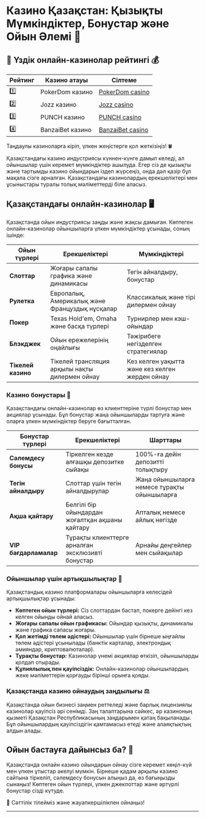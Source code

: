 # Казино Қазақстан: Қызықты Мүмкіндіктер, Бонустар және Ойын Әлемі 🎰
## 🎰 Үздік онлайн-казинолар рейтингі 💰

| Рейтинг | Казино атауы      | Сілтеме           |
|---------|--------------------|-------------------|
| 1️⃣     | PokerDom казино     | [PokerDom casino](https://brandplay.link/Bxg7SC7H)  |
| 2️⃣     | Jozz казино         | [Jozz casino](https://tk435zi5i9.com/alt/jozz/registration?e8250665e216213938eeaefaf3e61c0a) |
| 3️⃣     | PUNCH казино        | [PUNCH casino](https://betpunch1.com/d638d6d39)   |
| 4️⃣     | BanzaiBet казино    | [BanzaiBet casino](https://bnzstr009.com/e9rVJ)  |

Таңдаулы казиноларға кіріп, үлкен жеңістерге қол жеткізіңіз! 🍀

Қазақстандағы казино индустриясы күннен-күнге дамып келеді, ал ойыншылар үшін керемет мүмкіндіктер ашылуда. Егер сіз де қызықты және тартымды казино ойындарын іздеп жүрсеңіз, онда дәл қазір бұл мақала сізге арналған. Қазақстандағы казинолардың ерекшеліктері мен ұсыныстары туралы толық мәліметтерді біле аласыз. 

## Қазақстандағы онлайн-казинолар 🖥️

Қазақстанда ойын индустриясы заңды және жақсы дамыған. Көптеген онлайн-казинолар ойыншыларға үлкен мүмкіндіктер ұсынады, соның ішінде:

| Ойын түрлері     | Ерекшеліктері                                     | Мүмкіндіктері                                 |
|------------------|--------------------------------------------------|----------------------------------------------|
| **Слоттар**      | Жоғары сапалы графика және динамикасы             | Тегін айналдыру, бонустар                   |
| **Рулетка**      | Европалық, Америкалық және Француздық нұсқалар    | Классикалық және тірі дилермен ойнау         |
| **Покер**        | Texas Hold'em, Omaha және басқа түрлері           | Турнирлер мен кэш-ойындар                   |
| **Блэкджек**     | Ойын ережелерінің оңайлығы                        | Тәжірибеге негізделген стратегиялар          |
| **Тікелей казино**| Тікелей трансляция арқылы нақты дилермен ойнау    | Кез келген уақытта және кез келген жерден ойнау |

### Казино бонустары 🎁

Қазақстандағы онлайн-казинолар өз клиенттеріне түрлі бонустар мен акциялар ұсынады. Бұл бонустар жаңа ойыншыларды тартуға және оларға үлкен мүмкіндіктер беруге бағытталған.

| Бонустар түрлері | Ерекшеліктері                                     | Шарттары                                        |
|------------------|--------------------------------------------------|------------------------------------------------|
| **Сәлемдесу бонусы** | Тіркелген кезде алғашқы депозитке сыйақы          | 100%-ға дейін депозитті толықтыру              |
| **Тегін айналдыру**  | Слоттар үшін тегін айналдырулар                   | Жаңа ойыншыларға немесе тұрақты ойыншыларға    |
| **Ақша қайтару**     | Белгілі бір ойындардан жоғалтқан ақшаны қайтару     | Апталық немесе айлық негізде                   |
| **VIP бағдарламалар**| Тұрақты клиенттерге арналған эксклюзивті бонустар  | Арнайы деңгейлер мен сыйақылар                 |

### Ойыншылар үшін артықшылықтар 🌟

Қазақстандық казино платформалары ойыншыларға келесідей артықшылықтар ұсынады:

- **Көптеген ойын түрлері:** Сіз слоттардан бастап, покерге дейінгі кез келген ойынды ойнай аласыз.
- **Жоғары сапалы ойын графикасы:** Ойындар қызықты, динамикалы және графика сапасы жоғары.
- **Қол жетімді төлем әдістері:** Ойыншылар үшін бірнеше ыңғайлы төлем әдістері ұсынылады (банктік карталар, электрондық әмияндар, криптовалюталар).
- **Тұрақты бонустар:** Казинолар үнемі акциялар өткізіп, ойыншыларды қолдап отырады.
- **Құпиялылық пен қауіпсіздік:** Онлайн-казинолар ойыншылардың жеке мәліметтерін қорғауды бірінші орынға қояды.

### Қазақстанда казино ойнаудың заңдылығы ⚖️

Қазақстанда ойын бизнесі заңмен реттеледі және барлық лицензиялы казинолар қауіпсіз әрі сенімді. Заң талаптарына сәйкес, әр казиноның қызметі Қазақстан Республикасының заңдарымен қатаң бақыланады. Бұл ойыншылардың қауіпсіздігін қамтамасыз етеді және алаяқтықтың алдын алады.

## Ойын бастауға дайынсыз ба? 🚀

Қазақстанда онлайн казино ойындарын ойнау сізге керемет көңіл-күй мен үлкен ұтыстар әкелуі мүмкін. Бірнеше қадам арқылы казино сайтына тіркеліп, сәлемдесу бонусын алыңыз да, өз бағыңызды сынаңыз! Көптеген ойын түрлері, үлкен джекпоттар және әртүрлі бонустар сізді күтуде.

🎲 Сәттілік тілейміз және жауапкершілікпен ойнаңыз!

---

